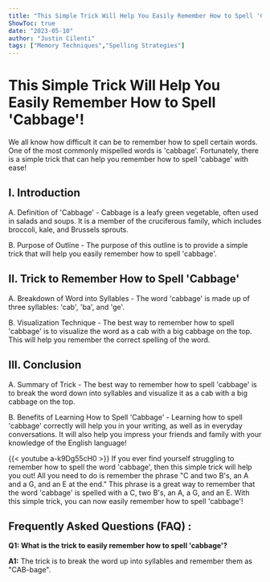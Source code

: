 ```yaml
---
title: "This Simple Trick Will Help You Easily Remember How to Spell 'Cabbage'!"
ShowToc: true 
date: "2023-05-10"
author: "Justin Cilenti" 
tags: ["Memory Techniques","Spelling Strategies"]
---
```

# This Simple Trick Will Help You Easily Remember How to Spell 'Cabbage'!

We all know how difficult it can be to remember how to spell certain words. One of the most commonly mispelled words is 'cabbage'. Fortunately, there is a simple trick that can help you remember how to spell 'cabbage' with ease!

## I. Introduction

A. Definition of 'Cabbage' - Cabbage is a leafy green vegetable, often used in salads and soups. It is a member of the cruciferous family, which includes broccoli, kale, and Brussels sprouts.

B. Purpose of Outline - The purpose of this outline is to provide a simple trick that will help you easily remember how to spell 'cabbage'.

## II. Trick to Remember How to Spell 'Cabbage'

A. Breakdown of Word into Syllables - The word 'cabbage' is made up of three syllables: 'cab', 'ba', and 'ge'.

B. Visualization Technique - The best way to remember how to spell 'cabbage' is to visualize the word as a cab with a big cabbage on the top. This will help you remember the correct spelling of the word.

## III. Conclusion

A. Summary of Trick - The best way to remember how to spell 'cabbage' is to break the word down into syllables and visualize it as a cab with a big cabbage on the top.

B. Benefits of Learning How to Spell 'Cabbage' - Learning how to spell 'cabbage' correctly will help you in your writing, as well as in everyday conversations. It will also help you impress your friends and family with your knowledge of the English language!

{{< youtube a-k9Dg55cH0 >}} 
If you ever find yourself struggling to remember how to spell the word 'cabbage', then this simple trick will help you out! All you need to do is remember the phrase "C and two B's, an A and a G, and an E at the end." This phrase is a great way to remember that the word 'cabbage' is spelled with a C, two B's, an A, a G, and an E. With this simple trick, you can now easily remember how to spell 'cabbage'!

## Frequently Asked Questions (FAQ) :
**Q1: What is the trick to easily remember how to spell 'cabbage'?**

**A1:** The trick is to break the word up into syllables and remember them as "CAB-bage".





